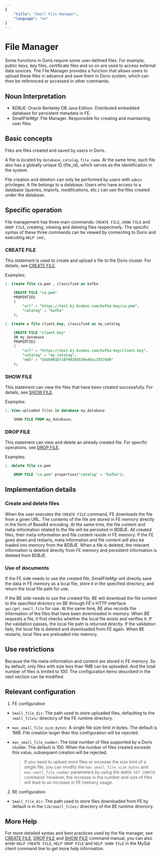 ```yaml
---
{
    "title": "Small File Manager",
    "language": "en"
}
---
```


<!-- 
Licensed to the Apache Software Foundation (ASF) under one
or more contributor license agreements.  See the NOTICE file
distributed with this work for additional information
regarding copyright ownership.  The ASF licenses this file
to you under the Apache License, Version 2.0 (the
"License"); you may not use this file except in compliance
with the License.  You may obtain a copy of the License at

  http://www.apache.org/licenses/LICENSE-2.0

Unless required by applicable law or agreed to in writing,
software distributed under the License is distributed on an
"AS IS" BASIS, WITHOUT WARRANTIES OR CONDITIONS OF ANY
KIND, either express or implied.  See the License for the
specific language governing permissions and limitations
under the License.
-->

# File Manager

Some functions in Doris require some user-defined files. For example, public keys, key files, certificate files and so on are used to access external data sources. The File Manager provides a function that allows users to upload these files in advance and save them in Doris system, which can then be referenced or accessed in other commands.

## Noun Interpretation

* BDBJE: Oracle Berkeley DB Java Edition. Distributed embedded database for persistent metadata in FE.
* SmallFileMgr: File Manager. Responsible for creating and maintaining user files.

## Basic concepts

Files are files created and saved by users in Doris.

A file is located by `database`, `catalog`, `file_name`. At the same time, each file also has a globally unique ID (file_id), which serves as the identification in the system.

File creation and deletion can only be performed by users with `admin` privileges. A file belongs to a database. Users who have access to a database (queries, imports, modifications, etc.) can use the files created under the database.

## Specific operation

File management has three main commands: `CREATE FILE`, `SHOW FILE` and `DROP FILE`, creating, viewing and deleting files respectively. The specific syntax of these three commands can be viewed by connecting to Doris and executing `HELP cmd;`.

### CREATE FILE

This statement is used to create and upload a file to the Doris cluster. For details, see [CREATE FILE](../sql-manual/sql-statements/security/CREATE-FILE.md).

Examples:

```sql
1. Create file ca.pem , classified as kafka

    CREATE FILE "ca.pem"
    PROPERTIES
    (
        "url" = "https://test.bj.bcebos.com/kafka-key/ca.pem",
        "catalog" = "kafka"
    );

2. Create a file client.key, classified as my_catalog

    CREATE FILE "client.key"
    IN my_database
    PROPERTIES
    (
        "url" = "https://test.bj.bcebos.com/kafka-key/client.key",
        "catalog" = "my_catalog",
        "md5" = "b5bb901bf10f99205b39a46ac3557dd9"
    );
```

### SHOW FILE

This statement can view the files that have been created successfully. For details, see [SHOW FILE](../sql-manual/sql-statements/security/DROP-FILE.md).

Examples:

```sql
1. View uploaded files in database my_database

    SHOW FILE FROM my_database;
```

### DROP FILE

This statement can view and delete an already created file. For specific operations, see [DROP FILE](../sql-manual/sql-statements/security/DROP-FILE.md).

Examples:

```sql
1. delete file ca.pem

    DROP FILE "ca.pem" properties("catalog" = "kafka");
```

## Implementation details

### Create and delete files

When the user executes the `CREATE FILE` command, FE downloads the file from a given URL. The contents of the file are stored in FE memory directly in the form of Base64 encoding. At the same time, the file content and meta-information related to the file will be persisted in BDBJE. All created files, their meta-information and file content reside in FE memory. If the FE goes down and restarts, meta information and file content will also be loaded into memory from the BDBJE. When a file is deleted, the relevant information is deleted directly from FE memory and persistent information is deleted from BDBJE.

### Use of documents

If the FE side needs to use the created file, SmallFileMgr will directly save the data in FE memory as a local file, store it in the specified directory, and return the local file path for use.

If the BE side needs to use the created file, BE will download the file content to the specified directory on BE through FE's HTTP interface `api/get_small_file` for use. At the same time, BE also records the information of the files that have been downloaded in memory. When BE requests a file, it first checks whether the local file exists and verifies it. If the validation passes, the local file path is returned directly. If the validation fails, the local file is deleted and downloaded from FE again. When BE restarts, local files are preloaded into memory.

## Use restrictions

Because the file meta-information and content are stored in FE memory. So by default, only files with size less than 1MB can be uploaded. And the total number of files is limited to 100. The configuration items described in the next section can be modified.

## Relevant configuration

1. FE configuration

* `Small_file_dir`: The path used to store uploaded files, defaulting to the `small_files/` directory of the FE runtime directory.
* `max_small_file_size_bytes`: A single file size limit in bytes. The default is 1MB. File creation larger than this configuration will be rejected.
* `max_small_file_number`: The total number of files supported by a Doris cluster. The default is 100. When the number of files created exceeds this value, subsequent creation will be rejected.

	> If you need to upload more files or increase the size limit of a single file, you can modify the `max_small_file_size_bytes` and `max_small_file_number` parameters by using the `ADMIN SET CONFIG` command. However, the increase in the number and size of files will lead to an increase in FE memory usage.

2. BE configuration

* `Small_file_dir`: The path used to store files downloaded from FE by default is in the `lib/small_files/` directory of the BE runtime directory.

## More Help

For more detailed syntax and best practices used by the file manager, see [CREATE FILE](../sql-manual/sql-statements/security/CREATE-FILE.md), [DROP FILE](../sql-manual/sql-statements/security/DROP-FILE.md) and [SHOW FILE](../sql-manual/sql-statements/security/SHOW-FILE.md) command manual, you can also enter `HELP CREATE FILE`, `HELP DROP FILE` and `HELP SHOW FILE` in the MySql client command line to get more help information.
